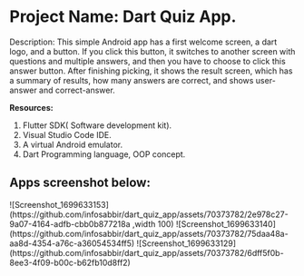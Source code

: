<h1>Project Name: Dart Quiz App.</h1>

<p><b></b>Description:<b></b> This simple Android app has a first welcome screen, a dart logo,
and a button. If you click this button, it switches to another screen with questions and
multiple answers, and then you have to choose to click this answer button. After
finishing picking, it shows the result screen, which has a summary of results, how many
answers are correct, and shows user-answer and correct-answer.</p>

<b>Resources:</b>
<ol>
<li>Flutter SDK( Software development kit).</li>
<li>Visual Studio Code IDE.</li>
<li>A virtual Android emulator.</li>
<li>Dart Programming language, OOP concept.</li>
</ol>

<h2>Apps screenshot below: </h2>
![Screenshot_1699633153](https://github.com/infosabbir/dart_quiz_app/assets/70373782/2e978c27-9a07-4164-adfb-cbb0b877218a ,width 100)
![Screenshot_1699633140](https://github.com/infosabbir/dart_quiz_app/assets/70373782/75daa48a-aa8d-4354-a76c-a36054534ff5)
![Screenshot_1699633129](https://github.com/infosabbir/dart_quiz_app/assets/70373782/6dff5f0b-8ee3-4f09-b00c-b62fb10d8ff2)

